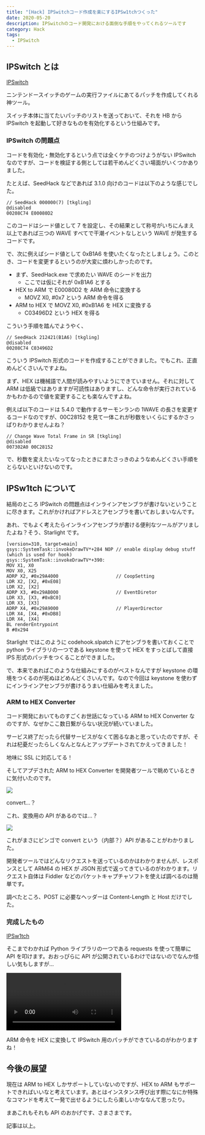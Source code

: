 ```yaml
---
title: "[Hack] IPSwitchコード作成を楽にするIPSw1tchつくった"
date: 2020-05-20
description: IPSwitchのコード開発における面倒な手順をやってくれるツールです
category: Hack
tags:
  - IPSwitch
---
```


## IPSwitch とは

[IPSwitch](https://github.com/3096/ipswitch)

ニンテンドースイッチのゲームの実行ファイルにあてるパッチを作成してくれる神ツール。

スイッチ本体に当てたいパッチのリストを送っておいて、それを HB から IPSwitch を起動して好きなものを有効化するという仕組みです。

### IPSwitch の問題点

コードを有効化・無効化するという点では全くケチのつけようがない IPSwitch なのですが、コードを検証する側としては若干めんどくさい場面がいくつかありました。

たとえば、SeedHack などであれば 3.1.0 向けのコードは以下のような感じでした。

```
// SeedHack 000000(7) [tkgling]
@disabled
00208C74 E00080D2
```

このコードはシード値として 7 を設定し、その結果として称号がいちにんまえ以上であれば三つの WAVE すべてで干潮イベントなしという WAVE が発生するコードです。

で、次に例えばシード値として 0xB1A6 を使いたくなったとしましょう。このとき、コードを変更するというのが大変に煩わしかったのです。

- まず、SeedHack.exe で求めたい WAVE のシードを出力
  - ここでは仮にそれが 0xB1A6 とする
- HEX to ARM で E00080D2 を ARM 命令に変換する
  - MOVZ X0, #0x7 という ARM 命令を得る
- ARM to HEX で MOVZ X0, #0xB1A6 を HEX に変換する
  - C03496D2 という HEX を得る

こういう手順を踏んでようやく、

```
// SeedHack 212421(B1A6) [tkgling]
@disabled
00208C74 C03496D2
```

こういう IPSwitch 形式のコードを作成することができました。でもこれ、正直めんどくさいんですよね。

まず、HEX は機械語で人間が読みやすいようにできていません。それに対して ARM は低級ではありますが可読性はありますし、どんな命令が実行されているかもわかるので値を変更することも楽なんですよね。

例えば以下のコードは 5.4.0 で動作するサーモンランの 1WAVE の長さを変更するコードなのですが、00C28152 を見て一体これが秒数をいくらにするかさっぱりわかりませんよね？

```
// Change Wave Total Frame in SR [tkgling]
@disabled
007302A0 00C28152
```

で、秒数を変えたいなってなったときにまたさっきのようなめんどくさい手順をとらないといけないのです。

## IPSw1tch について

結局のところ IPSwitch の問題点はインラインアセンブラが書けないということに尽きます。これがかければアドレスとアセンブラを書いておしまいなんです。

あれ、でもよく考えたらインラインアセンブラが書ける便利なツールがアリましたよね？そう、Starlight です。

```
[version=310, target=main]
gsys::SystemTask::invokeDrawTV*+284 NOP // enable display debug stuff (which is used for hook)
gsys::SystemTask::invokeDrawTV*+390:
MOV X1, X0
MOV X0, X25
ADRP X2, #0x29A4000                     // CoopSetting
LDR X2, [X2, #0xE08]
LDR X2, [X2]
ADRP X3, #0x29AB000                     // EventDiretor
LDR X3, [X3, #0xBC0]
LDR X3, [X3]
ADRP X4, #0x29A9000                     // PlayerDirector
LDR X4, [X4, #0xDB8]
LDR X4, [X4]
BL renderEntrypoint
B #0x294
```

Starlight ではこのように codehook.slpatch にアセンブラを書いておくことで python ライブラリの一つである keystone を使って HEX をすっとばして直接 IPS 形式のパッチをつくることができました。

で、本来であればこのような仕組みにするのがベストなんですが keystone の環境をつくるのが死ぬほどめんどくさいんです。なので今回は keystone を使わずにインラインアセンブラが書けるうまい仕組みを考えました。

### ARM to HEX Converter

コード開発においてものすごくお世話になっている ARM to HEX Converter なのですが、なぜかここ数日繋がらない状況が続いていました。

サービス終了だったら代替サービスがなくて困るなあと思っていたのですが、それは杞憂だったらしくなんとなんとアップデートされてかえってきました！

地味に SSL に対応してる！

そしてアプデされた ARM to HEX Converter を開発者ツールで眺めているときに気付いたのです。

![](https://pbs.twimg.com/media/EYdcKMHWkAI-gkZ?format=png)

convert...？

これ、変換用の API があるのでは...？

![](https://pbs.twimg.com/media/EYdcrpcXkAEpcyR?format=png)

これがまさにビンゴで convert という（内部？）API があることがわかりました。

開発者ツールではどんなリクエストを送っているのかはわかりませんが、レスポンスとして ARM64 の HEX が JSON 形式で返ってきているのがわかります。リクエスト自体は Fiddler などのパケットキャプチャソフトを使えば調べるのは簡単です。

調べたところ、POST に必要なヘッダーは Content-Length と Host だけでした。

### 完成したもの

[IPSw1tch](https://github.com/tkgstrator/IPSw1tch)

そこまでわかれば Python ライブラリの一つである requests を使って簡単に API を叩けます。おおっぴらに API が公開されているわけではないのでなんか怪しい気もしますが...

<video controls src="https://video.twimg.com/ext_tw_video/1263068293675573248/pu/vid/1280x720/a9fKImH-qNJ77QME.mp4"></video>

ARM 命令を HEX に変換して IPSwitch 用のパッチができているのがわかりますね！

## 今後の展望

現在は ARM to HEX しかサポートしていないのですが、HEX to ARM もサポートできればいいなと考えています。あとはインスタンス呼び出す際になにか特殊なコマンドを考えて一発で出せるようにしたら楽しいかななんて思ったり。

まあこれもそれも API のおかげです、さまさまです。

記事は以上。
